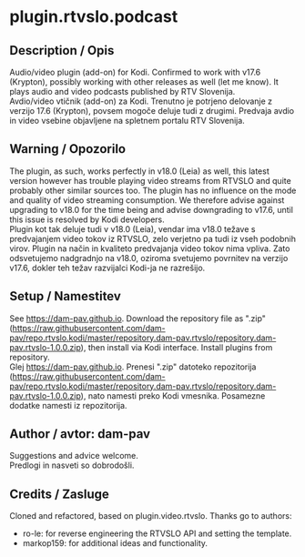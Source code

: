 # plugin.rtvslo.podcast
## Description / Opis ##

Audio/video plugin (add-on) for Kodi. Confirmed to work with v17.6 (Krypton), possibly working with other releases as well (let me know). It plays audio and video podcasts published by RTV Slovenija.  
Avdio/video vtičnik (add-on) za Kodi. Trenutno je potrjeno delovanje z verzijo 17.6 (Krypton), povsem mogoče deluje tudi z drugimi. Predvaja avdio in video vsebine objavljene na spletnem portalu RTV Slovenija.

## Warning / Opozorilo ##
The plugin, as such, works perfectly in v18.0 (Leia) as well, this latest version however has trouble playing video streams from RTVSLO and quite probably other similar sources too. The plugin has no influence on the mode and quality of video streaming consumption. We therefore advise against upgrading to v18.0 for the time being and advise downgrading to v17.6, until this issue is resolved by Kodi developers.  
Plugin kot tak deluje tudi v v18.0 (Leia), vendar ima v18.0 težave s predvajanjem video tokov iz RTVSLO, zelo verjetno pa tudi iz vseh podobnih virov. Plugin na način in kvaliteto predvajanja video tokov nima vpliva. Zato odsvetujemo nadgradnjo na v18.0, oziroma svetujemo povrnitev na verzijo v17.6, dokler teh težav razvijalci Kodi-ja ne razrešijo.

## Setup / Namestitev ##
See https://dam-pav.github.io. Download the repository file as ".zip" (https://raw.githubusercontent.com/dam-pav/repo.rtvslo.kodi/master/repository.dam-pav.rtvslo/repository.dam-pav.rtvslo-1.0.0.zip), then install via Kodi interface. Install plugins from repository.  
Glej https://dam-pav.github.io. Prenesi ".zip" datoteko repozitorija (https://raw.githubusercontent.com/dam-pav/repo.rtvslo.kodi/master/repository.dam-pav.rtvslo/repository.dam-pav.rtvslo-1.0.0.zip), nato namesti preko Kodi vmesnika. Posamezne dodatke namesti iz repozitorija.

## Author / avtor: dam-pav ##
Suggestions and advice welcome.  
Predlogi in nasveti so dobrodošli.

## Credits / Zasluge ##
Cloned and refactored, based on plugin.video.rtvslo. Thanks go to authors:
- ro-le: for reverse engineering the RTVSLO API and setting the template.  
- markop159: for additional ideas and functionality.
